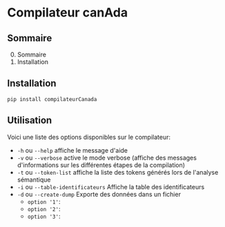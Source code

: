 # Compilateur canAda

## Sommaire
0. Sommaire
1. Installation

## Installation
```
pip install compilateurCanada
```
## Utilisation
Voici une liste des options disponibles sur le compilateur:
* `-h` ou `--help` affiche le message d'aide
* `-v` ou `--verbose` active le mode verbose (affiche des messages d'informations sur les différentes étapes de la compilation)
* `-t` ou `--token-list` affiche la liste des tokens générés lors de l'analyse sémantique
* `-i` ou `--table-identificateurs` Affiche la table des identificateurs
* `-d` ou `--create-dump` Exporte des données dans un fichier
    * `option '1'`: 
    * `option '2'`: 
    * `option '3'`: 